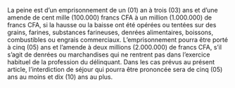 La peine est d’un emprisonnement de un (01) an à trois (03) ans et d’une amende de cent mille (100.000) francs CFA à un million (1.000.000) de francs CFA, si la hausse ou la baisse ont été opérées ou tentées sur des grains, farines, substances farineuses, denrées alimentaires, boissons, combustibles ou engrais commerciaux.
L’emprisonnement pourra être porté à cinq (05) ans et l’amende à deux millions (2.000.000) de francs CFA, s’il s’agit de denrées ou marchandises qui ne rentrent pas dans l’exercice habituel de la profession du délinquant.
Dans les cas prévus au présent article, l’interdiction de séjour qui pourra être prononcée sera de cinq (05) ans au moins et dix (10) ans au plus.